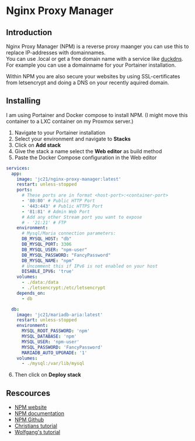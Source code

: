 # Nginx Proxy Manager

## Introduction
Nginx Proxy Manager (NPM) is a reverse proxy maanger you can use this to replace IP-addresses with domainnames.  
You can use .local or get a free domain name with a service like [duckdns](https://www.duckdns.org/). 
For example you can use a domainname for your Portainer installation.  
  
Within NPM you are also secure your websites by using SSL-certificates from letsencrypt and doing a DNS on your recently aquired domain.  
  
## Installing
I am using Portainer and Docker compose to install NPM.
(I might move this container to a LXC container on my Proxmox server.)

1. Navigate to your Portainer installation
2. Select your environment and navigate to **Stacks**
3. Click on **Add stack**
4. Give the stack a name select the **Web editor** as build method
5. Paste the Docker Compose configuration in the Web editor
```` yaml linenums="1" title="NPM Config"
services:
  app:
    image: 'jc21/nginx-proxy-manager:latest'
    restart: unless-stopped
    ports:
      # These ports are in format <host-port>:<container-port>
      - '80:80' # Public HTTP Port
      - '443:443' # Public HTTPS Port
      - '81:81' # Admin Web Port
      # Add any other Stream port you want to expose
      # - '21:21' # FTP
    environment:
      # Mysql/Maria connection parameters:
      DB_MYSQL_HOST: "db"
      DB_MYSQL_PORT: 3306
      DB_MYSQL_USER: "npm-user"
      DB_MYSQL_PASSWORD: "FancyPassword"
      DB_MYSQL_NAME: "npm"
      # Uncomment this if IPv6 is not enabled on your host
      DISABLE_IPV6: 'true'
    volumes:
      - ./data:/data
      - ./letsencrypt:/etc/letsencrypt
    depends_on:
      - db

  db:
    image: 'jc21/mariadb-aria:latest'
    restart: unless-stopped
    environment:
      MYSQL_ROOT_PASSWORD: 'npm'
      MYSQL_DATABASE: 'npm'
      MYSQL_USER: 'npm-user'
      MYSQL_PASSWORD: 'FancyPassword'
      MARIADB_AUTO_UPGRADE: '1'
    volumes:
      - ./mysql:/var/lib/mysql
````

 6. Then click on **Deploy stack**  
   
 ## Rescources  
- [NPM website](https://nginxproxymanager.com/)  
- [NPM documentation](https://nginxproxymanager.com/guide/)  
- [NPM Github](https://github.com/NginxProxyManager/nginx-proxy-manager)  
- [Christians tutorial](https://www.youtube.com/watch?v=P3imFC7GSr0)  
- [Wolfgang's tutorial](https://www.youtube.com/watch?v=qlcVx-k-02E)  